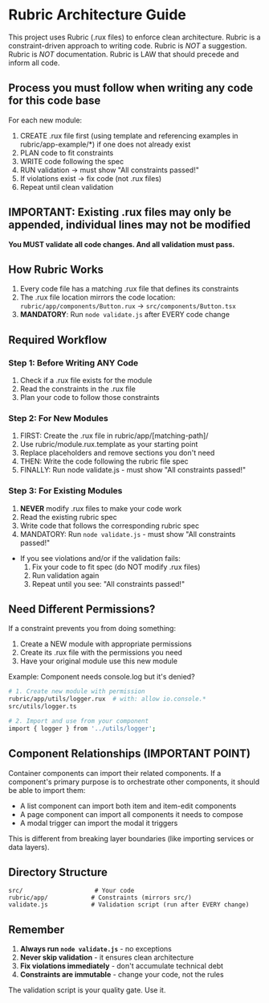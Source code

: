 # Rubric Architecture Guide

This project uses Rubric (.rux files) to enforce clean architecture. Rubric is a constraint-driven approach to writing code. Rubric is *NOT* a suggestion. Rubric is *NOT* documentation. Rubric is LAW that should precede and inform all code. 

## Process you must follow when writing any code for this code base

For each new module:
1. CREATE .rux file first (using template and referencing examples in rubric/app-example/*) if one does not already exist
2. PLAN code to fit constraints  
3. WRITE code following the spec
4. RUN validation → must show "All constraints passed!"
5. If violations exist → fix code (not .rux files)
6. Repeat until clean validation

## IMPORTANT: Existing .rux files may only be appended, individual lines may not be modified

**You MUST validate all code changes. And all validation must pass.**

## How Rubric Works

1. Every code file has a matching .rux file that defines its constraints
2. The .rux file location mirrors the code location: `rubric/app/components/Button.rux` → `src/components/Button.tsx`
3. **MANDATORY**: Run `node validate.js` after EVERY code change

## Required Workflow

### Step 1: Before Writing ANY Code
1. Check if a .rux file exists for the module
2. Read the constraints in the .rux file
3. Plan your code to follow those constraints

### Step 2: For New Modules
1. FIRST: Create the .rux file in rubric/app/[matching-path]/
2. Use rubric/module.rux.template as your starting point
3. Replace placeholders and remove sections you don't need
4. THEN: Write the code following the rubric file spec
5. FINALLY: Run node validate.js - must show "All constraints passed!"

### Step 3: For Existing Modules
1. **NEVER** modify .rux files to make your code work
2. Read the existing rubric spec
3. Write code that follows the corresponding rubric spec
4. MANDATORY: Run `node validate.js` - must show "All constraints passed!"
- If you see violations and/or if the validation fails:
    1. Fix your code to fit spec (do NOT modify .rux files)
    2. Run validation again
    3. Repeat until you see: "All constraints passed!"

## Need Different Permissions?

If a constraint prevents you from doing something:
1. Create a NEW module with appropriate permissions
2. Create its .rux file with the permissions you need
3. Have your original module use this new module

Example: Component needs console.log but it's denied?
```bash
# 1. Create new module with permission
rubric/app/utils/logger.rux  # with: allow io.console.*
src/utils/logger.ts

# 2. Import and use from your component
import { logger } from '../utils/logger';
```

## Component Relationships (IMPORTANT POINT)
Container components can import their related components. If a component's primary purpose is to orchestrate other components, it should be able to import them:

- A list component can import both item and item-edit components
- A page component can import all components it needs to compose
- A modal trigger can import the modal it triggers

This is different from breaking layer boundaries (like importing services or data layers).

## Directory Structure
```
src/                    # Your code
rubric/app/            # Constraints (mirrors src/)
validate.js            # Validation script (run after EVERY change)
```

## Remember

1. **Always run `node validate.js`** - no exceptions
2. **Never skip validation** - it ensures clean architecture
3. **Fix violations immediately** - don't accumulate technical debt
4. **Constraints are immutable** - change your code, not the rules

The validation script is your quality gate. Use it.